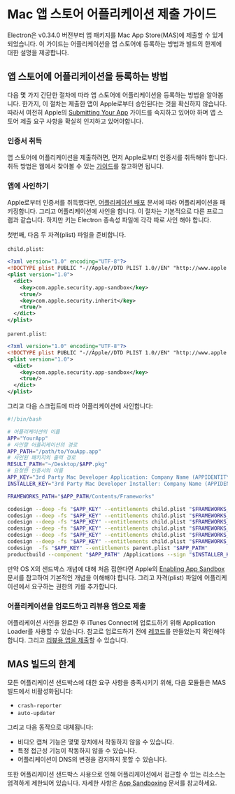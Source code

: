 # Mac 앱 스토어 어플리케이션 제출 가이드

Electron은 v0.34.0 버전부터 앱 패키지를 Mac App Store(MAS)에 제출할 수 있게 되었습니다.
이 가이드는 어플리케이션을 앱 스토어에 등록하는 방법과 빌드의 한계에 대한 설명을 제공합니다.

## 앱 스토어에 어플리케이션을 등록하는 방법

다음 몇 가지 간단한 절차에 따라 앱 스토어에 어플리케이션을 등록하는 방법을 알아봅니다.
한가지, 이 절차는 제출한 앱이 Apple로부터 승인된다는 것을 확신하지 않습니다.
따라서 여전히 Apple의 [Submitting Your App][submitting-your-app] 가이드를 숙지하고 있어야 하며
앱 스토어 제출 요구 사항을 확실히 인지하고 있어야합니다.

### 인증서 취득

앱 스토어에 어플리케이션을 제출하려면, 먼저 Apple로부터 인증서를 취득해야 합니다.
취득 방법은 웹에서 찾아볼 수 있는 [가이드][nwjs-guide]를 참고하면 됩니다.

### 앱에 사인하기

Apple로부터 인증서를 취득했다면, [어플리케이션 배포](application-distribution.md) 문서에 따라 어플리케이션을 패키징합니다.
그리고 어플리케이션에 사인을 합니다. 이 절차는 기본적으로 다른 프로그램과 같습니다.
하지만 키는 Electron 종속성 파일에 각각 따로 사인 해야 합니다.

첫번째, 다음 두 자격(plist) 파일을 준비합니다.

`child.plist`:

```xml
<?xml version="1.0" encoding="UTF-8"?>
<!DOCTYPE plist PUBLIC "-//Apple//DTD PLIST 1.0//EN" "http://www.apple.com/DTDs/PropertyList-1.0.dtd">
<plist version="1.0">
  <dict>
    <key>com.apple.security.app-sandbox</key>
    <true/>
    <key>com.apple.security.inherit</key>
    <true/>
  </dict>
</plist>
```

`parent.plist`:

```xml
<?xml version="1.0" encoding="UTF-8"?>
<!DOCTYPE plist PUBLIC "-//Apple//DTD PLIST 1.0//EN" "http://www.apple.com/DTDs/PropertyList-1.0.dtd">
<plist version="1.0">
  <dict>
    <key>com.apple.security.app-sandbox</key>
    <true/>
  </dict>
</plist>
```

그리고 다음 스크립트에 따라 어플리케이션에 사인합니다:

```bash
#!/bin/bash

# 어플리케이션의 이름
APP="YourApp"
# 사인할 어플리케이션의 경로
APP_PATH="/path/to/YouApp.app"
# 사인된 패키지의 출력 경로
RESULT_PATH="~/Desktop/$APP.pkg"
# 요청한 인증서의 이름
APP_KEY="3rd Party Mac Developer Application: Company Name (APPIDENTITY)"
INSTALLER_KEY="3rd Party Mac Developer Installer: Company Name (APPIDENTITY)"

FRAMEWORKS_PATH="$APP_PATH/Contents/Frameworks"

codesign --deep -fs "$APP_KEY" --entitlements child.plist "$FRAMEWORKS_PATH/Electron Framework.framework/Libraries/libnode.dylib"
codesign --deep -fs "$APP_KEY" --entitlements child.plist "$FRAMEWORKS_PATH/Electron Framework.framework/Electron Framework"
codesign --deep -fs "$APP_KEY" --entitlements child.plist "$FRAMEWORKS_PATH/Electron Framework.framework/"
codesign --deep -fs "$APP_KEY" --entitlements child.plist "$FRAMEWORKS_PATH/$APP Helper.app/"
codesign --deep -fs "$APP_KEY" --entitlements child.plist "$FRAMEWORKS_PATH/$APP Helper EH.app/"
codesign --deep -fs "$APP_KEY" --entitlements child.plist "$FRAMEWORKS_PATH/$APP Helper NP.app/"
codesign  -fs "$APP_KEY" --entitlements parent.plist "$APP_PATH"
productbuild --component "$APP_PATH" /Applications --sign "$INSTALLER_KEY" "$RESULT_PATH"
```

만약 OS X의 샌드박스 개념에 대해 처음 접한다면 Apple의 [Enabling App Sandbox][enable-app-sandbox] 문서를
참고하여 기본적인 개념을 이해해야 합니다. 그리고 자격(plist) 파일에 어플리케이션에서 요구하는 권한의 키를 추가합니다.

### 어플리케이션을 업로드하고 리뷰용 앱으로 제출

어플리케이션 사인을 완료한 후 iTunes Connect에 업로드하기 위해 Application Loader를 사용할 수 있습니다.
참고로 업로드하기 전에 [레코드][create-record]를 만들었는지 확인해야 합니다.
그리고 [리뷰용 앱을 제출][submit-for-review]할 수 있습니다.

## MAS 빌드의 한계

모든 어플리케이션 샌드박스에 대한 요구 사항을 충족시키기 위해, 다음 모듈들은 MAS 빌드에서 비활성화됩니다:

* `crash-reporter`
* `auto-updater`

그리고 다음 동작으로 대체됩니다:

* 비디오 캡쳐 기능은 몇몇 장치에서 작동하지 않을 수 있습니다.
* 특정 접근성 기능이 작동하지 않을 수 있습니다.
* 어플리케이션이 DNS의 변경을 감지하지 못할 수 있습니다.

또한 어플리케이션 샌드박스 사용으로 인해 어플리케이션에서 접근할 수 있는 리소스는 엄격하게 제한되어 있습니다.
자세한 사항은 [App Sandboxing][app-sandboxing] 문서를 참고하세요.

[submitting-your-app]: https://developer.apple.com/library/mac/documentation/IDEs/Conceptual/AppDistributionGuide/SubmittingYourApp/SubmittingYourApp.html
[nwjs-guide]: https://github.com/nwjs/nw.js/wiki/Mac-App-Store-%28MAS%29-Submission-Guideline#first-steps
[enable-app-sandbox]: https://developer.apple.com/library/ios/documentation/Miscellaneous/Reference/EntitlementKeyReference/Chapters/EnablingAppSandbox.html
[create-record]: https://developer.apple.com/library/ios/documentation/LanguagesUtilities/Conceptual/iTunesConnect_Guide/Chapters/CreatingiTunesConnectRecord.html
[submit-for-review]: https://developer.apple.com/library/ios/documentation/LanguagesUtilities/Conceptual/iTunesConnect_Guide/Chapters/SubmittingTheApp.html
[app-sandboxing]: https://developer.apple.com/app-sandboxing/
